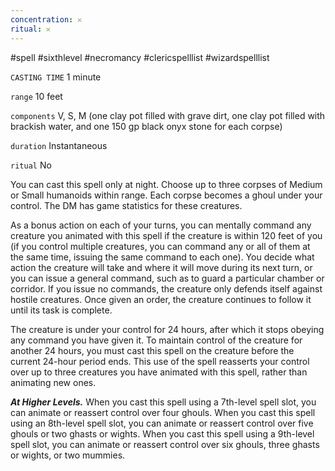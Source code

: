 ```yaml
---
concentration: 𐄂
ritual: 𐄂
---
```

#spell #sixthlevel #necromancy #clericspelllist #wizardspelllist

`CASTING TIME`
1 minute

`range`
10 feet

`components`
V, S, M (one clay pot filled with grave dirt, one clay pot filled with brackish water, and one 150 gp black onyx stone for each corpse)

`duration`
Instantaneous

`ritual`
No

You can cast this spell only at night. Choose up to three corpses of Medium or Small humanoids within range. Each corpse becomes a ghoul under your control. The DM has game statistics for these creatures.

As a bonus action on each of your turns, you can mentally command any creature you animated with this spell if the creature is within 120 feet of you (if you control multiple creatures, you can command any or all of them at the same time, issuing the same command to each one). You decide what action the creature will take and where it will move during its next turn, or you can issue a general command, such as to guard a particular chamber or corridor. If you issue no commands, the creature only defends itself against hostile creatures. Once given an order, the creature continues to follow it until its task is complete.

The creature is under your control for 24 hours, after which it stops obeying any command you have given it. To maintain control of the creature for another 24 hours, you must cast this spell on the creature before the current 24-hour period ends. This use of the spell reasserts your control over up to three creatures you have animated with this spell, rather than animating new ones.

**_At Higher Levels._** When you cast this spell using a 7th-level spell slot, you can animate or reassert control over four ghouls. When you cast this spell using an 8th-level spell slot, you can animate or reassert control over five ghouls or two ghasts or wights. When you cast this spell using a 9th-level spell slot, you can animate or reassert control over six ghouls, three ghasts or wights, or two mummies.